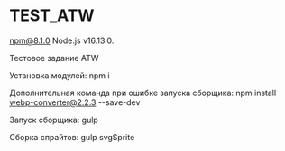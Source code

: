 # TEST_ATW

npm@8.1.0
Node.js v16.13.0.

Тестовое задание ATW

Установка модулей:
    npm i

Дополнительная команда при ошибке запуска сборщика:
    npm install webp-converter@2.2.3 --save-dev

Запуск сборщика:
    gulp 

Сборка спрайтов: gulp svgSprite
